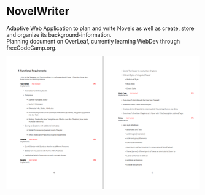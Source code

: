 # NovelWriter
Adaptive Web Application to plan and write Novels as well as create, store and organize its background-information. <br>
Planning document on OverLeaf, currently learning WebDev through freeCodeCamp.org.

[<img src="pdf.PNG">]([https://link-to-your-URL/](https://github.com/juliandieskau/NovelWriter/blob/main/NovelWriter_Requirements.pdf)https://github.com/juliandieskau/NovelWriter/blob/main/NovelWriter_Requirements.pdf)
